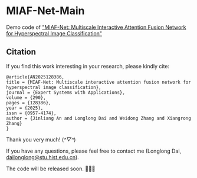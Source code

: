 # MIAF-Net-Main
Demo code of ["MIAF-Net: Multiscale Interactive Attention Fusion Network for Hyperspectral Image Classification"](https://www.sciencedirect.com/science/article/abs/pii/S0957417425020056)

## Citation
If you find this work interesting in your research, please kindly cite:
```
@article{AN2025128386,
title = {MIAF-Net: Multiscale interactive attention fusion network for hyperspectral image classification},
journal = {Expert Systems with Applications},
volume = {290},
pages = {128386},
year = {2025},
issn = {0957-4174},
author = {Jinliang An and Longlong Dai and Weidong Zhang and Xiangrong Zhang}
}

```
Thank you very much! (*^▽^*)

If you have any questions, please feel free to contact me (Longlong Dai, dailonglong@stu.hist.edu.cn).

The code will be released soon. 🥳🥳🥳
